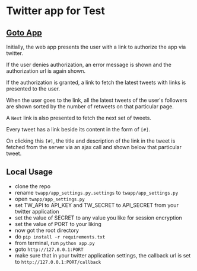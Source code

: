 # Twitter app for Test

## [Goto App](http://rocky-temple-6325.herokuapp.com/)

Initially, the web app presents the user with a link to authorize the app via twitter.

If the user denies authorization, an error message is shown and the authorization url is again shown.

If the authorization is granted, a link to fetch the latest tweets with links is presented to the user.

When the user goes to the link, all the latest tweets of the user's followers are shown sorted by the number of retweets on that particular page.

A ```Next``` link is also presented to fetch the next set of tweets.

Every tweet has a link beside its content in the form of ```[#]```.

On clicking this ```[#]```, the title and description of the link in the tweet is fetched from the server via an ajax call and shown below that particular tweet.

## Local Usage

* clone the repo
* rename ```twapp/app_settings.py.settings``` to ```twapp/app_settings.py```
* open ```twapp/app_settings.py```
* set TW_API to API_KEY and TW_SECRET to API_SECRET from your twitter application
* set the value of SECRET to any value you like for session encryption
* set the value of PORT to your liking
* now got the root directory
* do ```pip install -r requirements.txt```
* from terminal, run ```python app.py```
* goto ```http://127.0.0.1:PORT```
* make sure that in your twitter application settings, the callback url is set to ```http://127.0.0.1:PORT/callback```